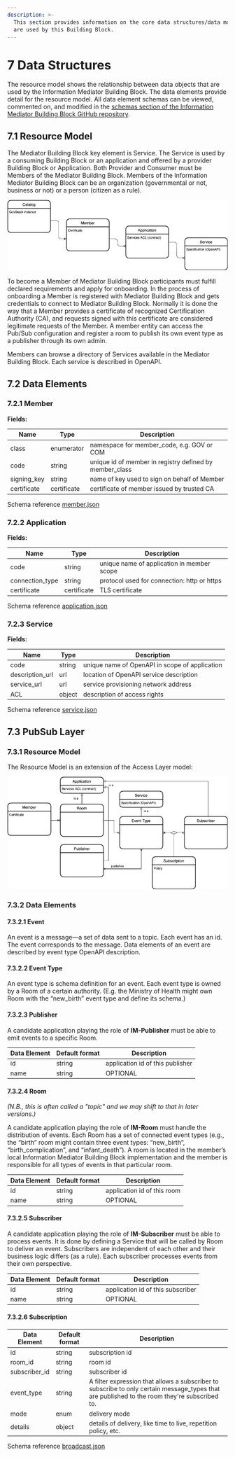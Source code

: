 ```yaml
---
description: >-
  This section provides information on the core data structures/data models that
  are used by this Building Block.
---
```


# 7 Data Structures

The resource model shows the relationship between data objects that are used by the Information Mediator Building Block.  The data elements provide detail for the resource model. All data element schemas can be viewed, commented on, and modified in the [schemas section of the Information Mediator Building Block GitHub repository](https://github.com/GovStackWorkingGroup/bb-information-mediator/tree/1.0-QA/schemas).

## 7.1 Resource Model

The Mediator Building Block key element is Service. The Service is used by a consuming Building Block or an application and offered by a provider Building Block or Application. Both Provider and Consumer must be Members of the Mediator Building Block. Members of the Information Mediator Building Block can be an organization (governmental or not, business or not) or a person (citizen as a rule).

![Diagram source](../diagrams/Mediator-BB-entities.drawio.png)

To become a Member of Mediator Building Block participants must fulfill declared requirements and apply for onboarding. In the process of onboarding a Member is registered with Mediator Building Block and gets credentials to connect to Mediator Building Block. Normally it is done the way that a Member provides a certificate of recognized Certification Authority (CA), and requests signed with this certificate are considered legitimate requests of the Member. A member entity can access the Pub/Sub configuration and register a room to publish its own event type as a publisher through its own admin.

Members can browse a directory of Services available in the Mediator Building Block. Each service is described in OpenAPI.

## 7.2 Data Elements

### 7.2.1 Member

**Fields:**

| Name         | Type        | Description                                              |
| ------------ | ----------- | -------------------------------------------------------- |
| class        | enumerator  | namespace for member\_code, e.g. GOV or COM              |
| code         | string      | unique id of member in registry defined by member\_class |
| signing\_key | string      | name of key used to sign on behalf of Member             |
| certificate  | certificate | certificate of member issued by trusted CA               |

Schema reference [member.json](../schemas/member.json)

### 7.2.2 Application

**Fields:**

| Name             | Type        | Description                                 |
| ---------------- | ----------- | ------------------------------------------- |
| code             | string      | unique name of application in member scope  |
| connection\_type | string      | protocol used for connection: http or https |
| certificate      | certificate | TLS certificate                             |

Schema reference [application.json](../schemas/application.json)

### 7.2.3 Service

**Fields:**

| Name             | Type   | Description                                    |
| ---------------- | ------ | ---------------------------------------------- |
| code             | string | unique name of OpenAPI in scope of application |
| description\_url | url    | location of OpenAPI service description        |
| service\_url     | url    | service provisioning network address           |
| ACL              | object | description of access rights                   |

Schema reference [service.json](../schemas/service.json)

## **7.3 PubSub Layer**

### 7.3.1 Resource Model

The Resource Model is an extension of the Access Layer model:

![Diagram source](../diagrams/Mediator-BB-PubSub-entities.drawio.png)

### 7.3.2 Data Elements

#### 7.3.2.1 Event

An event is a message—a set of data sent to a topic. Each event has an id. The event corresponds to the message. Data elements of an event are described by event type OpenAPI description.

#### 7.3.2.2 Event Type

An event type is schema definition for an event. Each event type is owned by a Room of a certain authority. (E.g. the Ministry of Health might own Room with the “new\_birth” event type and define its schema.)

#### 7.3.2.3 Publisher

A candidate application playing the role of **IM-Publisher** must be able to emit events to a specific Room.

| Data Element | Default format | Description                      |
| ------------ | -------------- | -------------------------------- |
| id           | string         | application id of this publisher |
| name         | string         | OPTIONAL                         |

#### **7.3.2.4 Room**

_(N.B., this is often called a "topic" and we may shift to that in later versions.)_

A candidate application playing the role of **IM-Room** must handle the distribution of events. Each Room has a set of connected event types (e.g., the “birth” room might contain three event types: “new\_birth”, “birth\_complication”, and “infant\_death”). A room is located in the member’s local Information Mediator Building Block implementation and the member is responsible for all types of events in that particular room.

| Data Element | Default format | Description                 |
| ------------ | -------------- | --------------------------- |
| id           | string         | application id of this room |
| name         | string         | OPTIONAL                    |

#### 7.3.2.5 Subscriber

A candidate application playing the role of **IM-Subscriber** must be able to process events. It is done by defining a Service that will be called by Room to deliver an event. Subscribers are independent of each other and their business logic differs (as a rule). Each subscriber processes events from their own perspective.

| Data Element | Default format | Description                       |
| ------------ | -------------- | --------------------------------- |
| id           | string         | application id of this subscriber |
| name         | string         | OPTIONAL                          |

#### 7.3.2.6 Subscription

| Data Element   | Default format | Description                                                                                                                                    |
| -------------- | -------------- | ---------------------------------------------------------------------------------------------------------------------------------------------- |
| id             | string         | subscription id                                                                                                                                |
| room\_id       | string         | room id                                                                                                                                        |
| subscriber\_id | string         | subscriber id                                                                                                                                  |
| event\_type    | string         | A filter expression that allows a subscriber to subscribe to only certain message\_types that are published to the room they're subscribed to. |
| mode           | enum           | delivery mode                                                                                                                                  |
| details        | object         | details of delivery, like time to live, repetition policy, etc.                                                                                |

Schema reference [broadcast.json](../schemas/broadcast.json)
